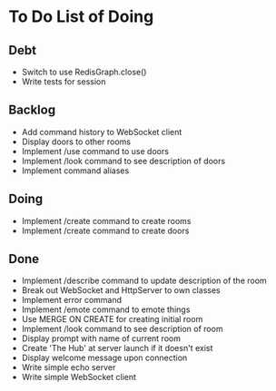 # To Do List of Doing

## Debt

- Switch to use RedisGraph.close()
- Write tests for session

## Backlog

- Add command history to WebSocket client
- Display doors to other rooms
- Implement /use command to use doors
- Implement /look command to see description of doors
- Implement command aliases

## Doing

- Implement /create command to create rooms
- Implement /create command to create doors

## Done

- Implement /describe command to update description of the room
- Break out WebSocket and HttpServer to own classes
- Implement error command
- Implement /emote command to emote things
- Use MERGE ON CREATE for creating initial room
- Implement /look command to see description of room
- Display prompt with name of current room
- Create 'The Hub' at server launch if it doesn't exist
- Display welcome message upon connection
- Write simple echo server
- Write simple WebSocket client
